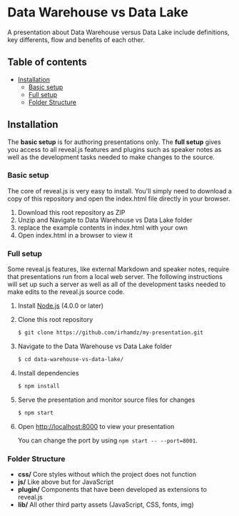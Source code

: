 # Data Warehouse vs Data Lake 

A presentation about Data Warehouse versus Data Lake include definitions, key differents, flow and benefits of each other.

## Table of contents

- [Installation](#installation)
  - [Basic setup](#basic-setup)
  - [Full setup](#full-setup)
  - [Folder Structure](#folder-structure)

## Installation

The **basic setup** is for authoring presentations only. The **full setup** gives you access to all reveal.js features and plugins such as speaker notes as well as the development tasks needed to make changes to the source.

### Basic setup

The core of reveal.js is very easy to install. You'll simply need to download a copy of this repository and open the index.html file directly in your browser.

1. Download this root repository as ZIP
2. Unzip and Navigate to Data Warehouse vs Data Lake folder
3. replace the example contents in index.html with your own
4. Open index.html in a browser to view it

### Full setup

Some reveal.js features, like external Markdown and speaker notes, require that presentations run from a local web server. The following instructions will set up such a server as well as all of the development tasks needed to make edits to the reveal.js source code.

1. Install [Node.js](http://nodejs.org/) (4.0.0 or later)

1. Clone this root repository
   ```sh
   $ git clone https://github.com/irhamdz/my-presentation.git
   ```

1. Navigate to the Data Warehouse vs Data Lake folder
   ```sh
   $ cd data-warehouse-vs-data-lake/
   ```

1. Install dependencies
   ```sh
   $ npm install
   ```

1. Serve the presentation and monitor source files for changes
   ```sh
   $ npm start
   ```

1. Open <http://localhost:8000> to view your presentation

   You can change the port by using `npm start -- --port=8001`.

### Folder Structure

- **css/** Core styles without which the project does not function
- **js/** Like above but for JavaScript
- **plugin/** Components that have been developed as extensions to reveal.js
- **lib/** All other third party assets (JavaScript, CSS, fonts, img)